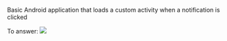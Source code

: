 Basic Android application that loads a custom activity when a notification is clicked

To answer: ![](http://stackoverflow.com/questions/25266834/titanium-perform-action-when-user-clicks-on-android-notification/25281103?noredirect=1#comment39397000_25281103)

